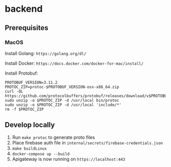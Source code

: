 # backend

## Prerequisites

### MacOS
Install Golang: `https://golang.org/dl/`

Install Docker: `https://docs.docker.com/docker-for-mac/install/`

Install Protobuf:
```
PROTOBUF_VERSION=3.11.2
PROTOC_ZIP=protoc-$PROTOBUF_VERSION-osx-x86_64.zip
curl -OL https://github.com/protocolbuffers/protobuf/releases/download/v$PROTOBUF_VERSION/$PROTOC_ZIP
sudo unzip -o $PROTOC_ZIP -d /usr/local bin/protoc
sudo unzip -o $PROTOC_ZIP -d /usr/local 'include/*'
rm -f $PROTOC_ZIP
```

## Develop locally
1. Run `make protoc` to generate proto files
2. Place firebase auth file in `internal/secrets/firebase-credentials.json`
3. `make buildLinux`
4. `docker-compose up --build`
5. Apigateway is now running on `https://localhost:443`
